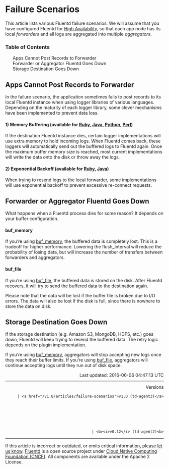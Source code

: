 <hgroup>
<h1>Failure Scenarios</h1>
</hgroup>
<p>This article lists various Fluentd failure scenarios. We will assume that you have configured Fluentd for <a href="high-availability">High Availability</a>, so that each app node has its local <em>forwarders</em> and all logs are aggregated into multiple <em>aggregators</em>.</p>
<a name="apps-cannot-post-records-to-forwarder"></a>
<section id="table-of-contents"><h3>Table of Contents</h3>
<ul id="toc">
<li class="toc-item"><a href="#apps-cannot-post-records-to-forwarder">Apps Cannot Post Records to Forwarder</a></li>
<li class="toc-item"><a href="#forwarder-or-aggregator-fluentd-goes-down">Forwarder or Aggregator Fluentd Goes Down</a></li>
<li class="toc-item"><a href="#storage-destination-goes-down">Storage Destination Goes Down</a></li>
</ul>
</section>
<h2>Apps Cannot Post Records to Forwarder</h2>
<p>In the failure scenario, the application sometimes fails to post records to its local Fluentd instance when using logger libraries of various languages. Depending on the maturity of each logger library, some clever mechanisms have been implemented to prevent data loss.</p>
<h4>1) Memory Buffering (available for <a href="ruby">Ruby</a>, <a href="java">Java</a>, <a href="python">Python</a>, <a href="perl">Perl</a>)</h4>
<p>If the destination Fluentd instance dies, certain logger implementations will use extra memory to hold incoming logs. When Fluentd comes back, these loggers will automatically send out the buffered logs to Fluentd again. Once the maximum buffer memory size is reached, most current implementations will write the data onto the disk or throw away the logs.</p>
<h4>2) Exponential Backoff (available for <a href="ruby">Ruby</a>, <a href="java">Java</a>)</h4>
<p>When trying to resend logs to the local forwarder, some implementations will use exponential backoff to prevent excessive re-connect requests.</p>
<a name="forwarder-or-aggregator-fluentd-goes-down"></a><h2>Forwarder or Aggregator Fluentd Goes Down</h2>
<p>What happens when a Fluentd process dies for some reason? It depends on your buffer configuration.</p>
<h4>buf_memory</h4>
<p>If you’re using <a href="buf_memory">buf_memory</a>, the buffered data is completely lost. This is a tradeoff for higher performance. Lowering the flush_interval will reduce the probability of losing data, but will increase the number of transfers between forwarders and aggregators.</p>
<h4>buf_file</h4>
<p>If you’re using <a href="buf_file">buf_file</a>, the buffered data is stored on the disk. After Fluentd recovers, it will try to send the buffered data to the destination again.</p>
<p>Please note that the data will be lost if the buffer file is broken due to I/O errors. The data will also be lost if the disk is full, since there is nowhere to store the data on disk.</p>
<a name="storage-destination-goes-down"></a><h2>Storage Destination Goes Down</h2>
<p>If the storage destination (e.g. Amazon S3, MongoDB, HDFS, etc.) goes down, Fluentd will keep trying to resend the buffered data. The retry logic depends on the plugin implementation.</p>
<p>If you’re using <a href="buf_memory">buf_memory</a>, aggregators will stop accepting new logs once they reach their buffer limits. If you’re using <a href="buf_file">buf_file</a>, aggregators will continue accepting logs until they run out of disk space.</p>
<div style="text-align:right">
  Last updated: 2016-06-06 04:47:13 UTC
  </div>
<hr size="1" style="margin-top: 10px; margin-bottom: 10px; color: rgba(0, 0, 0, .15);"/>
<div style="text-align:right">
Versions 
  
    
    | <a href="/v1.0/articles/failure-scenarios">v1.0 (td-agent3)</a>
    
  

  

  
    
    | <b><i>v0.12</i> (td-agent2)<b>
</b></b>
</div>
<hr size="1" style="margin-top: 10px; margin-bottom: 10px; color: rgba(0, 0, 0, .15);"/>
<p>
    If this article is incorrect or outdated, or omits critical information, please <a href="https://github.com/fluent/fluentd-docs/issues?state=open">let us know</a>. <a href="http://www.fluentd.org/">Fluentd</a> is a  open source project under <a href="https://cncf.io/">Cloud Native Computing Foundation (CNCF)</a>. All components are available under the Apache 2 License.
  </p>
